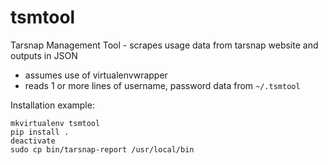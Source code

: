 # tsmtool
Tarsnap Management Tool - scrapes usage data from tarsnap website and outputs in JSON

- assumes use of virtualenvwrapper 
- reads 1 or more lines of username, password data from `~/.tsmtool`

Installation example:
```
mkvirtualenv tsmtool
pip install .
deactivate
sudo cp bin/tarsnap-report /usr/local/bin
```


